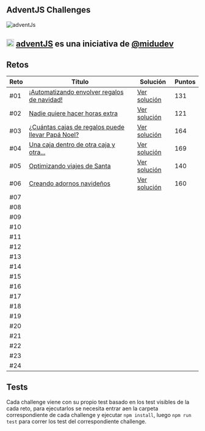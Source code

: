 ## AdventJS Challenges

![adventJs](https://i.imgur.com/iv17QFL.png)

## <img src="https://adventjs.dev/android-icon-192x192.png" width="20" height="20" /> <strong> [adventJS](https://adventjs.dev/es) es una iniciativa de [@midudev](https://midu.dev/)</strong>
 

## Retos

| Reto | Título                                                                                          | Solución                          | Puntos |
| ---  | ----------------------------------------------------------------------------------------------- | --------------------------------- | ------ |
| #01  | [¡Automatizando envolver regalos de navidad!](https://adventjs.dev/es/challenges/2022/1)        | [Ver solución](./challenge01/)    |  131   |
| #02  | [Nadie quiere hacer horas extra](https://adventjs.dev/es/challenges/2022/2)                     | [Ver solución](./challenge02/)    |  121   |
| #03  | [¿Cuántas cajas de regalos puede llevar Papá Noel?](https://adventjs.dev/es/challenges/2022/3)  | [Ver solución](./challenge03/)    |  164   |
| #04  | [Una caja dentro de otra caja y otra...](https://adventjs.dev/es/challenges/2022/4)             | [Ver solución](./challenge04/)    |  169   |
| #05  | [Optimizando viajes de Santa](https://adventjs.dev/es/challenges/2022/5)                        | [Ver solución](./challenge05/)    |  140   |
| #06  | [Creando adornos navideños](https://adventjs.dev/es/challenges/2022/6)                          | [Ver solución](./challenge06/)    |  160   |
| #07  |                                                                                                 |                                   |        |
| #08  |                                                                                                 |                                   |        |
| #09  |                                                                                                 |                                   |        |
| #10  |                                                                                                 |                                   |        |
| #11  |                                                                                                 |                                   |        |
| #12  |                                                                                                 |                                   |        |
| #13  |                                                                                                 |                                   |        |
| #14  |                                                                                                 |                                   |        |
| #15  |                                                                                                 |                                   |        |
| #16  |                                                                                                 |                                   |        |
| #17  |                                                                                                 |                                   |        |
| #18  |                                                                                                 |                                   |        |
| #19  |                                                                                                 |                                   |        |
| #20  |                                                                                                 |                                   |        |
| #21  |                                                                                                 |                                   |        |
| #22  |                                                                                                 |                                   |        |
| #23  |                                                                                                 |                                   |        |
| #24  |                                                                                                 |                                   |        |

## Tests

Cada challenge viene con su propio test basado en los test visibles de la cada reto, para ejecutarlos se necesita entrar aen la carpeta correspondiente de cada challenge y ejecutar `npm install`, luego `npm run test` para correr los test del correspondiente challenge.
